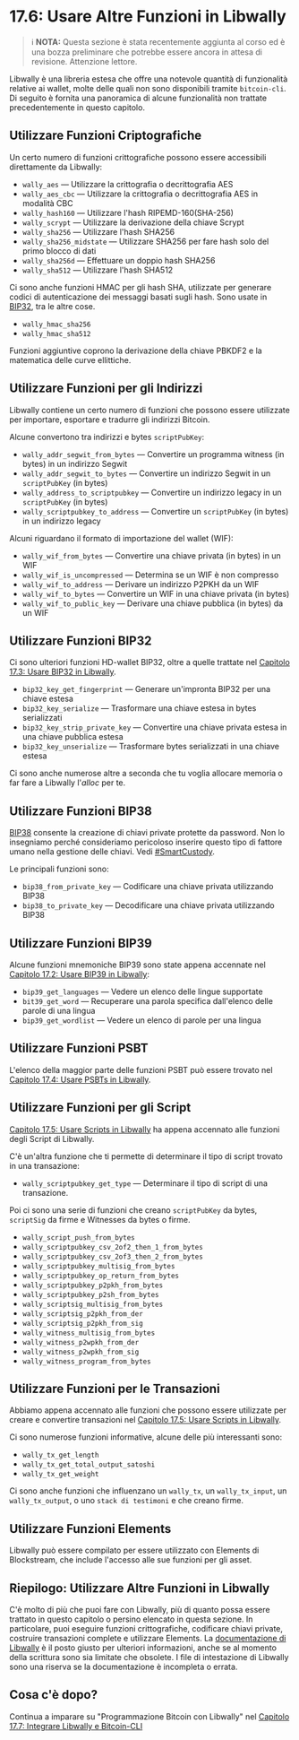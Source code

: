 # 17.6: Usare Altre Funzioni in Libwally

> :information_source: **NOTA:** Questa sezione è stata recentemente aggiunta al corso ed è una bozza preliminare che potrebbe essere ancora in attesa di revisione. Attenzione lettore.

Libwally è una libreria estesa che offre una notevole quantità di funzionalità relative ai wallet, molte delle quali non sono disponibili tramite `bitcoin-cli`. Di seguito è fornita una panoramica di alcune funzionalità non trattate precedentemente in questo capitolo.

## Utilizzare Funzioni Criptografiche

Un certo numero di funzioni crittografiche possono essere accessibili direttamente da Libwally:

   * `wally_aes` — Utilizzare la crittografia o decrittografia AES
   * `wally_aes_cbc` — Utilizzare la crittografia o decrittografia AES in modalità CBC
   * `wally_hash160` — Utilizzare l'hash RIPEMD-160(SHA-256)
   * `wally_scrypt` — Utilizzare la derivazione della chiave Scrypt
   * `wally_sha256` — Utilizzare l'hash SHA256
   * `wally_sha256_midstate` — Utilizzare SHA256 per fare hash solo del primo blocco di dati
   * `wally_sha256d` — Effettuare un doppio hash SHA256
   * `wally_sha512` — Utilizzare l'hash SHA512

Ci sono anche funzioni HMAC per gli hash SHA, utilizzate per generare codici di autenticazione dei messaggi basati sugli hash. Sono usate in [BIP32](https://en.bitcoin.it/wiki/BIP_0032), tra le altre cose.

   * `wally_hmac_sha256`
   * `wally_hmac_sha512`
   
Funzioni aggiuntive coprono la derivazione della chiave PBKDF2 e la matematica delle curve ellittiche.

## Utilizzare Funzioni per gli Indirizzi

Libwally contiene un certo numero di funzioni che possono essere utilizzate per importare, esportare e tradurre gli indirizzi Bitcoin.

Alcune convertono tra indirizzi e bytes `scriptPubKey`:

   * `wally_addr_segwit_from_bytes` — Convertire un programma witness (in bytes) in un indirizzo Segwit
   * `wally_addr_segwit_to_bytes` — Convertire un indirizzo Segwit in un `scriptPubKey` (in bytes)
   * `wally_address_to_scriptpubkey` — Convertire un indirizzo legacy in un `scriptPubKey` (in bytes)
   * `wally_scriptpubkey_to_address` — Convertire un `scriptPubKey` (in bytes) in un indirizzo legacy
   
Alcuni riguardano il formato di importazione del wallet (WIF):

   * `wally_wif_from_bytes` — Convertire una chiave privata (in bytes) in un WIF
   * `wally_wif_is_uncompressed` — Determina se un WIF è non compresso
   * `wally_wif_to_address` — Derivare un indirizzo P2PKH da un WIF
   * `wally_wif_to_bytes` — Convertire un WIF in una chiave privata (in bytes)
   * `wally_wif_to_public_key` — Derivare una chiave pubblica (in bytes) da un WIF
   
## Utilizzare Funzioni BIP32

Ci sono ulteriori funzioni HD-wallet BIP32, oltre a quelle trattate nel [Capitolo 17.3: Usare BIP32 in Libwally](17_3_Usare_BIP32_in_Libwally.md).

   * `bip32_key_get_fingerprint` — Generare un'impronta BIP32 per una chiave estesa
   * `bip32_key_serialize` — Trasformare una chiave estesa in bytes serializzati
   * `bip32_key_strip_private_key` — Convertire una chiave privata estesa in una chiave pubblica estesa
   * `bip32_key_unserialize` — Trasformare bytes serializzati in una chiave estesa

Ci sono anche numerose altre a seconda che tu voglia allocare memoria o far fare a Libwally l'_alloc_ per te.

## Utilizzare Funzioni BIP38

[BIP38](https://github.com/bitcoin/bips/blob/master/bip-0038.mediawiki) consente la creazione di chiavi private protette da password. Non lo insegniamo perché consideriamo pericoloso inserire questo tipo di fattore umano nella gestione delle chiavi. Vedi [#SmartCustody](https://www.smartcustody.com/index.html).

Le principali funzioni sono:

   * `bip38_from_private_key` — Codificare una chiave privata utilizzando BIP38
   * `bip38_to_private_key` — Decodificare una chiave privata utilizzando BIP38
   
## Utilizzare Funzioni BIP39

Alcune funzioni mnemoniche BIP39 sono state appena accennate nel [Capitolo 17.2: Usare BIP39 in Libwally](17_2_Usare_BIP39_in_Libwally.md):

   * `bip39_get_languages` — Vedere un elenco delle lingue supportate
   * `bit39_get_word` — Recuperare una parola specifica dall'elenco delle parole di una lingua
   * `bip39_get_wordlist` — Vedere un elenco di parole per una lingua
   
## Utilizzare Funzioni PSBT

L'elenco della maggior parte delle funzioni PSBT può essere trovato nel [Capitolo 17.4: Usare PSBTs in Libwally](17_4_Using_PSBTs_in_Libwally.md).

## Utilizzare Funzioni per gli Script

[Capitolo 17.5: Usare Scripts in Libwally](17_5_Usare_Scripts_in_Libwally.md) ha appena accennato alle funzioni degli Script di Libwally.

C'è un'altra funzione che ti permette di determinare il tipo di script trovato in una transazione:

   * `wally_scriptpubkey_get_type` — Determinare il tipo di script di una transazione.

Poi ci sono una serie di funzioni che creano `scriptPubKey` da bytes, `scriptSig` da firme e Witnesses da bytes o firme.

   * `wally_script_push_from_bytes`
   * `wally_scriptpubkey_csv_2of2_then_1_from_bytes`
   * `wally_scriptpubkey_csv_2of3_then_2_from_bytes`
   * `wally_scriptpubkey_multisig_from_bytes`
   * `wally_scriptpubkey_op_return_from_bytes`
   * `wally_scriptpubkey_p2pkh_from_bytes`
   * `wally_scriptpubkey_p2sh_from_bytes`
   * `wally_scriptsig_multisig_from_bytes`
   * `wally_scriptsig_p2pkh_from_der`
   * `wally_scriptsig_p2pkh_from_sig`
   * `wally_witness_multisig_from_bytes`
   * `wally_witness_p2wpkh_from_der`
   * `wally_witness_p2wpkh_from_sig`
   * `wally_witness_program_from_bytes`

## Utilizzare Funzioni per le Transazioni

Abbiamo appena accennato alle funzioni che possono essere utilizzate per creare e convertire transazioni nel [Capitolo 17.5: Usare Scripts in Libwally](17_5_Usare_Scripts_in_Libwally.md).

Ci sono numerose funzioni informative, alcune delle più interessanti sono:

   * `wally_tx_get_length`
   * `wally_tx_get_total_output_satoshi`
   * `wally_tx_get_weight`
   
Ci sono anche funzioni che influenzano un `wally_tx`, un `wally_tx_input`, un `wally_tx_output`, o uno `stack di testimoni` e che creano firme.

## Utilizzare Funzioni Elements

Libwally può essere compilato per essere utilizzato con Elements di Blockstream, che include l'accesso alle sue funzioni per gli asset.

## Riepilogo: Utilizzare Altre Funzioni in Libwally

C'è molto di più che puoi fare con Libwally, più di quanto possa essere trattato in questo capitolo o persino elencato in questa sezione. In particolare, puoi eseguire funzioni crittografiche, codificare chiavi private, costruire transazioni complete e utilizzare Elements. La [documentazione di Libwally](https://wally.readthedocs.io/en/latest/) è il posto giusto per ulteriori informazioni, anche se al momento della scrittura sono sia limitate che obsolete. I file di intestazione di Libwally sono una riserva se la documentazione è incompleta o errata.

## Cosa c'è dopo?

Continua a imparare su "Programmazione Bitcoin con Libwally" nel [Capitolo 17.7: Integrare Libwally e Bitcoin-CLI](17_7_Integrare_Libwally_e_Bitcoin-CLI.md)
